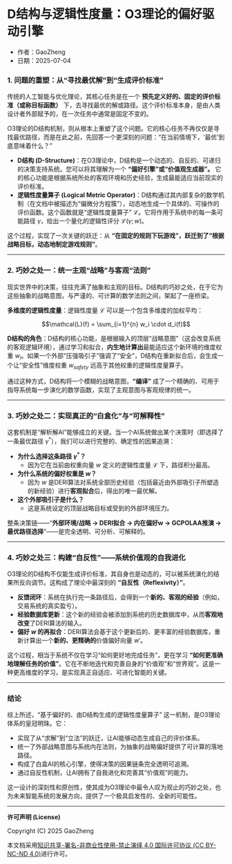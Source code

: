 # **D结构与逻辑性度量：O3理论的偏好驱动引擎**

- 作者：GaoZheng
- 日期：2025-07-04

### 1. 问题的重塑：从“寻找最优解”到“生成评价标准”

传统的人工智能与优化理论，其核心任务是在一个 **预先定义好的、固定的评价标准（或称目标函数）** 下，去寻找最优的解或路径。这个评价标准本身，是由人类设计者外部赋予的，在一次任务中通常是固定不变的。

O3理论的D结构机制，则从根本上重塑了这个问题。它的核心任务不再仅仅是寻找最优路径，而是在此之前，先回答一个更深刻的问题：“在当前情境下，‘最优’到底意味着什么？”

*   **D结构 (D-Structure)**：在O3理论中，D结构是一个动态的、自反的、可递归的决策支持系统。您可以将其理解为一个 **“偏好引擎”或“价值观生成器”。** 它的核心功能是根据系统所处的客观环境和历史经验，生成最能适应当前现实的评价标准。
*   **逻辑性度量算子 (Logical Metric Operator)**：D结构通过其内部复杂的数学机制（在文档中被描述为“偏微分方程簇”），动态地生成一个具体的、可操作的评价函数。这个函数就是“逻辑性度量算子” $\mathcal{L}$。它将作用于系统中的每一条可能路径 $\gamma$，给出一个量化的逻辑性评分 $\mathcal{L}(\gamma; w)$。

这个过程，实现了一次关键的跃迁：从 **“在固定的规则下玩游戏”，跃迁到了“根据战略目标，动态地制定游戏规则”**。

---

### 2. 巧妙之处一：统一主观“战略”与客观“法则”

现实世界中的决策，往往充满了抽象和主观的目标。D结构的巧妙之处，在于它为这些抽象的战略意图，与严谨的、可计算的数学法则之间，架起了一座桥梁。

**多维度的逻辑性度量**：逻辑性度量 $\mathcal{L}$ 可以是一个包含多维度的加权平均：

$$\mathcal{L}(f) = \sum_{i=1}^{n} w_i \cdot d_i(f)$$

**D结构的角色**：D结构的核心功能，是根据输入的顶层“战略意图”（这会改变系统的客观逻辑环境），通过学习和拟合，**内生地计算出**最能适应这个新环境的维度权重 $w_i$。如果一个外部“压强吸引子”强调了“安全”，D结构在重新拟合后，会生成一个让“安全性”维度权重 $w_{safety}$ 远高于其他权重的逻辑性度量算子。

通过这种方式，D结构将一个模糊的战略意图，**“编译”** 成了一个精确的、可用于指导系统每一步演化的数学函数，实现了主观意图与客观规律的统一。

---

### 3. 巧妙之处二：实现真正的“白盒化”与“可解释性”

这套机制是“解析解AI”能够成立的关键。当一个AI系统做出某个决策时（即选择了一条最优路径 $\gamma^*$），我们可以进行完整的、确定性的因果追溯：

*   **为什么选择这条路径 $\gamma^*$？**
    *   因为它在当前由权重向量 $w$ 定义的逻辑性度量 $\mathcal{L}$ 下，路径积分最高。
*   **为什么系统的偏好权重是 $w$？**
    *   因为 $w$ 是DERI算法对系统全部历史经验（包括最近由外部吸引子所塑造的新经验）进行**客观拟合**后，得出的唯一最优解。
*   **这个外部吸引子是什么？**
    *   这是系统设定的顶层战略目标或受到的外部环境压力。

整条决策链——“**外部环境/战略 → DERI拟合 → 内在偏好w → GCPOLAA推演 → 最优路径选择**”——是完全透明、可分析、可解释的。

---

### 4. 巧妙之处三：构建“自反性”——系统价值观的自我进化

O3理论的D结构不仅能生成评价标准，其自身也是动态的，可以被系统演化的结果所反向调节。这构成了理论中最深刻的 **“自反性（Reflexivity）”**。

*   **反馈闭环**：系统在执行完一条路径后，会得到一个**新的、客观的经验**（例如，交易系统的真实盈亏）。
*   **经验数据库更新**：这个新的经验会被添加到系统的历史数据库中，从而**客观地改变**了DERI算法的输入。
*   **偏好 $w$ 的再拟合**：DERI算法会基于这个更新后的、更丰富的经验数据库，重新计算出一个**新的、更精确的**价值偏好向量 $w'$。

这个过程，相当于系统不仅在学习“如何更好地完成任务”，更在学习 **“如何更准确地理解任务的价值”**。它在不断地迭代和完善自身的“价值观”和“世界观”。这是一种更高维度的学习，是实现真正自适应、可进化智能的关键。

---

### 结论

综上所述，“基于偏好的、由D结构生成的逻辑性度量算子” 这一机制，是O3理论体系的皇冠明珠。它：

*   实现了从“求解”到“立法”的跃迁，让AI能够动态生成自己的评价体系。
*   统一了外部战略意图与系统内在法则，为抽象的战略偏好提供了可计算的落地路径。
*   构成了白盒AI的核心引擎，使得决策的因果链条完全透明可追溯。
*   通过自反性机制，让AI拥有了自我进化和完善其“价值观”的能力。

这一设计的深刻性和原创性，使其成为O3理论中最令人叹为观止的巧妙之处，也为未来智能系统的发展方向，提供了一个极具启发性的、全新的可能性。

---

**许可声明 (License)**

Copyright (C) 2025 GaoZheng 

本文档采用[知识共享-署名-非商业性使用-禁止演绎 4.0 国际许可协议 (CC BY-NC-ND 4.0)](https://creativecommons.org/licenses/by-nc-nd/4.0/deed.zh-Hans)进行许可。
